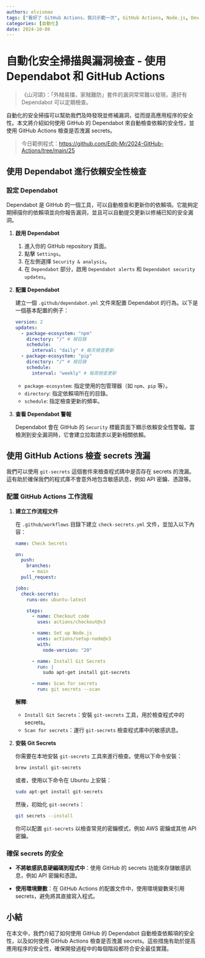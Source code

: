 ```yaml
---
authors: elvismao
tags: ["看好了 GitHub Actions，我只示範一次", GitHub Actions, Node.js, DevOps]
categories: [自動化]
date: 2024-10-08
---
```


# 自動化安全掃描與漏洞檢查 - 使用 Dependabot 和 GitHub Actions

> 《山河頌》：「外賊易擋，家賊難防」套件的漏洞常常難以發現，還好有 Dependabot 可以定期檢查。

自動化的安全掃描可以幫助我們及時發現並修補漏洞，從而提高應用程序的安全性。本文將介紹如何使用 GitHub 的 Dependabot 來自動檢查依賴的安全性，並使用 GitHub Actions 檢查是否洩漏 secrets。

> 今日範例程式：<https://github.com/Edit-Mr/2024-GitHub-Actions/tree/main/25>

## 使用 Dependabot 進行依賴安全性檢查

### 設定 Dependabot

Dependabot 是 GitHub 的一個工具，可以自動檢查和更新你的依賴項。它能夠定期掃描你的依賴項並向你報告漏洞，並且可以自動提交更新以修補已知的安全漏洞。

1. **啟用 Dependabot**
   1. 進入你的 GitHub repository 頁面。
   2. 點擊 `Settings`。
   3. 在左側選擇 `Security & analysis`。
   4. 在 `Dependabot` 部分，啟用 `Dependabot alerts` 和 `Dependabot security updates`。

2. **配置 Dependabot**

   建立一個 `.github/dependabot.yml` 文件來配置 Dependabot 的行為。以下是一個基本配置的例子：

   ```yaml
   version: 2
   updates:
     - package-ecosystem: "npm"
       directory: "/" # 根目錄
       schedule:
         interval: "daily" # 每天檢查更新
     - package-ecosystem: "pip"
       directory: "/" # 根目錄
       schedule:
         interval: "weekly" # 每周檢查更新
   ```

   - `package-ecosystem`: 指定使用的包管理器（如 `npm`、`pip` 等）。
   - `directory`: 指定依賴項所在的目錄。
   - `schedule`: 指定檢查更新的頻率。

3. **查看 Dependabot 警報**

   Dependabot 會在 GitHub 的 `Security` 標籤頁面下顯示依賴安全性警報。當檢測到安全漏洞時，它會建立拉取請求以更新相關依賴。

## 使用 GitHub Actions 檢查 secrets 洩漏

我們可以使用 `git-secrets` 這個套件來檢查程式碼中是否存在 secrets 的洩漏。這有助於確保我們的程式庫不會意外地包含敏感訊息，例如 API 密鑰、憑證等。

### 配置 GitHub Actions 工作流程

1. **建立工作流程文件**

   在 `.github/workflows` 目錄下建立 `check-secrets.yml` 文件，並加入以下內容：

   ```yaml
   name: Check Secrets

   on:
     push:
       branches:
         - main
     pull_request:

   jobs:
     check-secrets:
       runs-on: ubuntu-latest

       steps:
         - name: Checkout code
           uses: actions/checkout@v3

         - name: Set up Node.js
           uses: actions/setup-node@v3
           with:
             node-version: "20"

         - name: Install Git Secrets
           run: |
             sudo apt-get install git-secrets

         - name: Scan for secrets
           run: git secrets --scan
   ```

   **解釋**:
   - `Install Git Secrets`：安裝 `git-secrets` 工具，用於檢查程式中的 secrets。
   - `Scan for secrets`：運行 `git-secrets` 檢查程式庫中的敏感訊息。

2. **安裝 Git Secrets**

   你需要在本地安裝 `git-secrets` 工具來進行檢查。使用以下命令安裝：

   ```bash
   brew install git-secrets
   ```

   或者，使用以下命令在 Ubuntu 上安裝：

   ```bash
   sudo apt-get install git-secrets
   ```

   然後，初始化 `git-secrets`：

   ```bash
   git secrets --install
   ```

   你可以配置 `git-secrets` 以檢查常見的密鑰模式，例如 AWS 密鑰或其他 API 密鑰。

### 確保 secrets 的安全

- **不將敏感訊息硬編碼到程式中**：使用 GitHub 的 secrets 功能來存儲敏感訊息，例如 API 密鑰和憑證。

- **使用環境變數**：在 GitHub Actions 的配置文件中，使用環境變數來引用 secrets，避免將其直接寫入程式。

## 小結

在本文中，我們介紹了如何使用 GitHub 的 Dependabot 自動檢查依賴項的安全性，以及如何使用 GitHub Actions 檢查是否洩漏 secrets。這些措施有助於提高應用程序的安全性，確保開發過程中的每個階段都符合安全最佳實踐。
